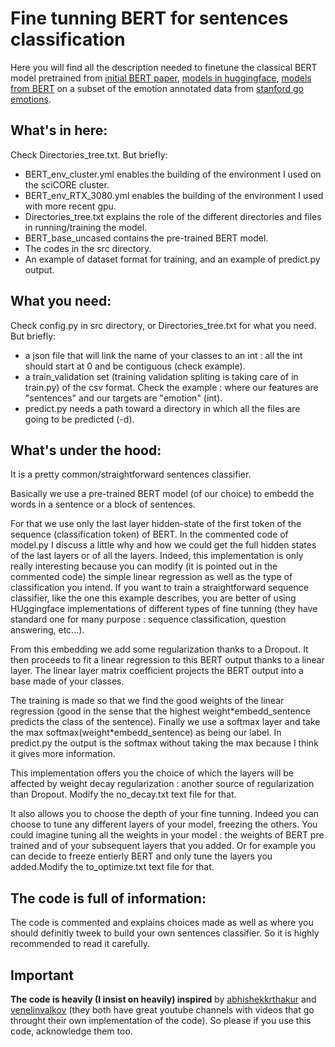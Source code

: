 # Fine tunning BERT for sentences classification

Here you will find all the description needed to finetune the classical BERT model pretrained from [initial BERT paper](https://arxiv.org/pdf/1810), [models in huggingface](https://huggingface.co/models), [models from BERT](https://github.com/google-research/bert) on a subset of the emotion annotated data from [stanford go emotions](https://github.com/google-research/google-research/tree/master/goemotions).


## What's in here:
Check Directories_tree.txt. But briefly:
- BERT_env_cluster.yml enables the building of the environment I used on the sciCORE cluster. 
- BERT_env_RTX_3080.yml enables the building of the environment I used with more recent gpu.
- Directories_tree.txt explains the role of the different directories and files in running/training the model.
- BERT_base_uncased contains the pre-trained BERT model.
- The codes in the src directory.
- An example of dataset format for training, and an example of predict.py output.


## What you need:
Check config.py in src directory, or Directories_tree.txt for what you need. But briefly:
- a json file that will link the name of your classes to an int : all the int should start at 0 and be contiguous (check example).
- a train_validation set (training validation spliting is taking care of in train.py) of the csv format. Check the example : where our features are "sentences" and our targets are "emotion" (int).
- predict.py needs a path toward a directory in which all the files are going to be predicted (-d).


## What's under the hood:
It is a pretty common/straightforward sentences classifier.

Basically we use a pre-trained BERT model (of our choice) to embedd the words in a sentence or a block of sentences.

For that we use only the last layer hidden-state of the first token of the sequence (classification token) of BERT. In the commented code of model.py I discuss a little why and how we could get the full hidden states of the last layers or of all the layers. Indeed, this implementation is only really interesting because you can modify (it is pointed out in the commented code) the simple linear regression as well as the type of classification you intend. If you want to train a straightforward sequence classifier, like the one this example describes, you are better of using HUggingface implementations of different types of fine tunning (they have standard one for many purpose : sequence classification, question answering, etc...).

From this embedding we add some regularization thanks to a Dropout. It then proceeds to fit a linear regression to this BERT output thanks to a linear layer. The linear layer matrix coefficient projects the BERT output into a base made of your classes.

The training is made so that we find the good weights of the linear regression (good in the sense that the highest weight\*embedd_sentence predicts the class of the sentence). Finally we use a softmax layer and take the max softmax(weight\*embedd_sentence) as being our label. In predict.py the output is the softmax without taking the max because I think it gives more information.

This implementation offers you the choice of which the layers will be affected by weight decay regularization : another source of regularization than Dropout. Modify the no_decay.txt text file for that.

It also allows you to choose the depth of your fine tunning. Indeed you can choose to tune any different layers of your model, freezing the others. You could imagine tuning all the weights in your model : the weights of BERT pre trained and of your subsequent layers that you added. Or for example you can decide to freeze entierly BERT and only tune the layers you added.Modify the to_optimize.txt text file for that. 

## The code is full of information:
The code is commented and explains choices made as well as where you should definitly tweek to build your own sentences classifier. So it is highly recommended to read it carefully.

## Important
**The code is heavily (I insist on heavily) inspired** by [abhishekkrthakur](https://github.com/abhishekkrthakur/bert-sentiment/) and [venelinvalkov](https://github.com/curiousily/Getting-Things-Done-with-Pytorch/blob/master/08.sentiment-analysis-with-bert.ipynb) (they both have great youtube channels with videos that go throught their own implementation of the code). So please if you use this code, acknowledge them too.
